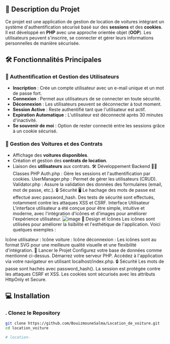 ## 🚗 Description du Projet

Ce projet est une application de gestion de location de voitures intégrant un système d'authentification sécurisé basé sur des **sessions** et des **cookies**. Il est développé en **PHP** avec une approche orientée objet (**OOP**). Les utilisateurs peuvent s'inscrire, se connecter et gérer leurs informations personnelles de manière sécurisée.

## 🛠 Fonctionnalités Principales

### 🔐 Authentification et Gestion des Utilisateurs

- **Inscription** : Crée un compte utilisateur avec un e-mail unique et un mot de passe fort.
- **Connexion** : Permet aux utilisateurs de se connecter en toute sécurité.
- **Déconnexion** : Les utilisateurs peuvent se déconnecter à tout moment.
- **Session Active** : Reste authentifié tant que l'utilisateur est actif.
- **Expiration Automatique** : L'utilisateur est déconnecté après 30 minutes d'inactivité.
- **Se souvenir de moi** : Option de rester connecté entre les sessions grâce à un cookie sécurisé.

### 🚗 Gestion des Voitures et des Contrats

- Affichage des **voitures disponibles**.
- Création et gestion des **contrats de location**.
- Liaison des **utilisateurs** aux contrats.
  🛠 Développement Backend
🧑‍💻 Classes PHP
Auth.php : Gère les sessions et l'authentification par cookies.
UserManager.php : Permet de gérer les utilisateurs (CRUD).
Validator.php : Assure la validation des données des formulaires (email, mot de passe, etc.).
🔒 Sécurité
🖥 Le hachage des mots de passe est effectué avec password_hash.
Des tests de sécurité sont effectués, notamment contre les attaques XSS et CSRF.
Interface Utilisateur
L'interface utilisateur a été conçue pour être simple, intuitive et moderne, avec l'intégration d'icônes et d'images pour améliorer l'expérience utilisateur.
![image](https://github.com/user-attachments/assets/2eb6ed48-66d1-45a8-a52b-4d42a65eae8b)
🎨 Design et Icônes
Les icônes sont utilisées pour améliorer la lisibilité et l'esthétique de l'application. Voici quelques exemples :

Icône utilisateur :
Icône voiture :
Icône déconnexion :
Les icônes sont au format SVG pour une meilleure qualité visuelle et une flexibilité d'intégration.
🚀 Lancer le Projet
Configurez votre base de données comme mentionné ci-dessus.
Démarrez votre serveur PHP.
Accédez à l'application via votre navigateur en utilisant localhost/index.php.
🔒 Sécurité
Les mots de passe sont hachés avec password_hash().
La session est protégée contre les attaques CSRF et XSS.
Les cookies sont sécurisés avec les attributs HttpOnly et Secure.
## 💻 Installation

### . Clonez le Repository

```bash
git clone https://github.com/BouizmouneSalma/Location_de_voiture.git
cd location_voiture

#   l o c a t i o n -  
 